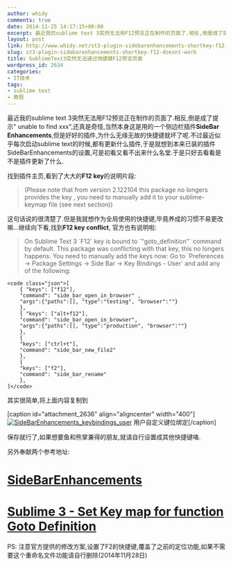 ```yaml
---
author: whidy
comments: true
date: 2014-11-25 14:17:15+00:00
excerpt: 最近我的sublime text 3突然无法用F12预览正在制作的页面了.相反,倒是成了提示" unable to find xxx",还真是奇怪,当然本身这是用的一个侧边栏插件Side​Bar​Enhancements,但是好好的插件,为什么无缘无故的快捷键就坏了呢.
layout: post
link: http://www.whidy.net/st3-plugin-sidebarenhancements-shortkey-f12-doesnt-work.html
slug: st3-plugin-sidebarenhancements-shortkey-f12-doesnt-work
title: SublimeText3突然无法通过快捷键F12预览页面
wordpress_id: 2634
categories:
- IT技术
tags:
- sublime text
- 教程
---
```


最近我的sublime text 3突然无法用F12预览正在制作的页面了.相反,倒是成了提示" unable to find xxx",还真是奇怪,当然本身这是用的一个侧边栏插件**Side​Bar​Enhancements**,但是好好的插件,为什么无缘无故的快捷键就坏了呢.不过最近似乎每次启动sublime text的时候,都有更新什么插件,于是就想到本来已装的插件SideBarEnhancements的设置,可是初看又看不出来什么名堂.于是只好去看看是不是插件更新了什么.

找到插件主页,看到了大大的**F12 key**的说明片段:


<blockquote>(Please note that from version 2.122104 this package no longers provides the key , you need to manually add it to your sublime-keymap file (see next section))</blockquote>


这句话说的很清楚了.但是我就想作为全局使用的快捷键,毕竟养成的习惯不易更改嘛...继续向下看,找到**F12 key conflict**, 官方也有说明啦:


<blockquote>On Sublime Text 3 `F12` key is bound to `"goto_definition"` command by default. This package was conflicting with that key, this no longers happens. You need to manually add the keys now: Go to `Preferences -> Package Settings -> Side Bar -> Key Bindings - User` and add any of the following:</blockquote>



    
    <code class="json">[
        { "keys": ["f12"],
        "command": "side_bar_open_in_browser" ,
        "args":{"paths":[], "type":"testing", "browser":""}
        },
        { "keys": ["alt+f12"],
        "command": "side_bar_open_in_browser",
        "args":{"paths":[], "type":"production", "browser":""}
        },
        {
        "keys": ["ctrl+t"],
        "command": "side_bar_new_file2"
        },
        {
        "keys": ["f2"],
        "command": "side_bar_rename"
        },
    ]</code>


其实很简单,将上面内容复制到

[caption id="attachment_2636" align="aligncenter" width="400"][![SideBarEnhancements_keybindings_user](http://www.whidy.net/wp-content/uploads/2014/11/SideBarEnhancements_key-400x278.jpg)](http://www.whidy.net/wp-content/uploads/2014/11/SideBarEnhancements_key.jpg) 用户自定义键位绑定[/caption]

保存就行了,如果想要鱼和熊掌兼得的朋友,就请自行设置成其他快捷键咯.

另外奉献两个参考地址:


# [Side​Bar​Enhancements](https://sublime.wbond.net/packages/SideBarEnhancements)




# [Sublime 3 - Set Key map for function Goto Definition](http://stackoverflow.com/questions/16235706/sublime-3-set-key-map-for-function-goto-definition)


PS: 注意官方提供的修改方案,设置了F2的快捷键,覆盖了之前的定位功能,如果不需要这个重命名文件功能请自行删除(2014年11月28日)
